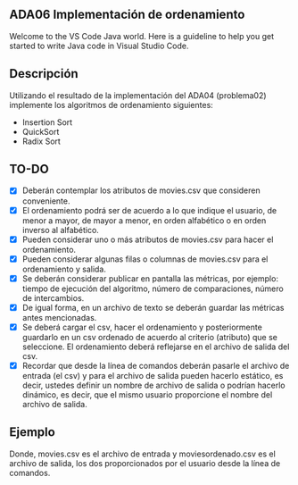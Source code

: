 ## ADA06 Implementación de ordenamiento

Welcome to the VS Code Java world. Here is a guideline to help you get started to write Java code in Visual Studio Code.

## Descripción

Utilizando el resultado de la implementación del ADA04 (problema02) implemente los algoritmos de ordenamiento siguientes: 

- Insertion Sort
- QuickSort
- Radix Sort

## TO-DO

- [x] Deberán contemplar los atributos de movies.csv que consideren conveniente.
- [x] El ordenamiento podrá ser de acuerdo a lo que indique el usuario, de menor a mayor, de mayor a menor, en orden alfabético o en orden inverso al alfabético.
- [x] Pueden considerar uno o más atributos de movies.csv para hacer el ordenamiento.
- [x] Pueden considerar algunas filas o columnas de movies.csv para el ordenamiento y salida.
- [x] Se deberán considerar publicar en pantalla las métricas, por ejemplo: tiempo de ejecución del algoritmo, número de comparaciones, número de intercambios.
- [x] De igual forma, en un archivo de texto se deberán guardar las métricas antes mencionadas.
- [x] Se deberá cargar el csv, hacer el ordenamiento y posteriormente guardarlo en un csv ordenado de acuerdo al criterio (atributo) que se seleccione. El ordenamiento deberá reflejarse en el archivo de salida del csv.
- [x] Recordar que desde la línea de comandos deberán pasarle el archivo de entrada (el csv) y para el archivo de salida pueden hacerlo estático, es decir, ustedes definir un nombre de archivo de salida o podrían hacerlo dinámico, es decir, que el mismo usuario proporcione el nombre del archivo de salida.
## Ejemplo
Donde, movies.csv es el archivo de entrada y moviesordenado.csv es el archivo de salida, los dos proporcionados por el usuario desde la línea de comandos.

